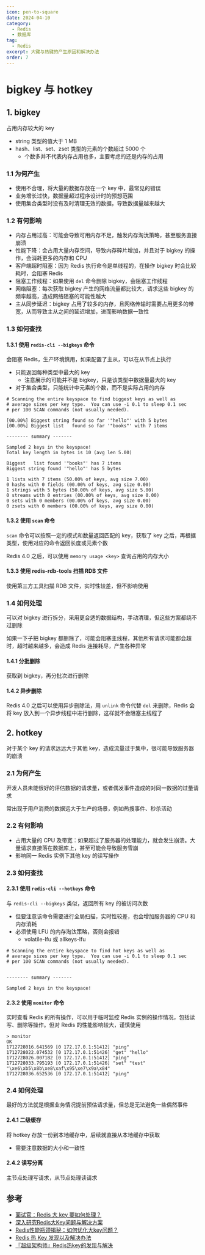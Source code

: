 ```yaml
---
icon: pen-to-square
date: 2024-04-10
category:
  - Redis
  - 数据库
tag:
  - Redis
excerpt: 大键与热键的产生原因和解决办法
order: 7
---
```


# bigkey 与 hotkey

## 1. bigkey

占用内存较大的 key

- string 类型的值大于 1 MB
- hash、list、set、zset 类型的元素的个数超过 5000 个
  - 个数多并不代表内存占用也多，主要考虑的还是内存的占用

### 1.1 为何产生

- 使用不合理，将大量的数据存放在一个 key 中，最常见的错误
- 业务增长过快，数据量超过程序设计时的预想范围
- 使用集合类型时没有及时清理无效的数据，导致数据量越来越大

### 1.2 有何影响

- 内存占用过高：可能会导致可用内存不足，触发内存淘汰策略，甚至服务直接崩溃
- 性能下降：会占用大量内存空间，导致内存碎片增加，并且对于 bigkey 的操作，会消耗更多的内存和 CPU
- 客户端超时阻塞：因为 Redis 执行命令是单线程的，在操作 bigkey 时会比较耗时，会阻塞 Redis
- 阻塞工作线程：如果使用 `del` 命令删除 bigkey，会阻塞工作线程
- 网络阻塞：每次获取 bigkey 产生的网络流量都比较大，请求这些 bigkey 的频率越高，造成网络阻塞的可能性越大
- 主从同步延迟：bigkey 占用了较多的内存，且网络传输时需要占用更多的带宽，从而导致主从之间的延迟增加，进而影响数据一致性

### 1.3 如何查找

#### 1.3.1 使用 `redis-cli --bigkeys` 命令

会阻塞 Redis，生产环境慎用，如果配置了主从，可以在从节点上执行

- 只能返回每种类型中最大的 key
  - 注意展示的可能并不是 bigkey，只是该类型中数据量最大的 key
- 对于集合类型，只能统计中元素的个数，而不是实际占用的内存

```shell
# Scanning the entire keyspace to find biggest keys as well as
# average sizes per key type.  You can use -i 0.1 to sleep 0.1 sec
# per 100 SCAN commands (not usually needed).

[00.00%] Biggest string found so far '"hello"' with 5 bytes
[00.00%] Biggest list   found so far '"books"' with 7 items

-------- summary -------

Sampled 2 keys in the keyspace!
Total key length in bytes is 10 (avg len 5.00)

Biggest   list found '"books"' has 7 items
Biggest string found '"hello"' has 5 bytes

1 lists with 7 items (50.00% of keys, avg size 7.00)
0 hashs with 0 fields (00.00% of keys, avg size 0.00)
1 strings with 5 bytes (50.00% of keys, avg size 5.00)
0 streams with 0 entries (00.00% of keys, avg size 0.00)
0 sets with 0 members (00.00% of keys, avg size 0.00)
0 zsets with 0 members (00.00% of keys, avg size 0.00)
```

#### 1.3.2 使用 `scan` 命令

`scan` 命令可以按照一定的模式和数量返回匹配的 key，获取了 key 之后，再根据类型，使用对应的命令返回长度或元素个数

Redis 4.0 之后，可以使用 `memory usage <key>` 查询占用的内存大小

#### 1.3.3 使用 redis-rdb-tools 扫描 RDB 文件

使用第三方工具扫描 RDB 文件，实时性较差，但不影响使用

### 1.4 如何处理

可以对 bigkey 进行拆分，采用更合适的数据结构，手动清理，但这些方案都绕不过删除

如果一下子把 bigkey 都删除了，可能会阻塞主线程，其他所有请求可能都会超时，超时越来越多，会造成 Redis 连接耗尽，产生各种异常

#### 1.4.1 分批删除

获取到 bigkey，再分批次进行删除

#### 1.4.2 异步删除

Redis 4.0 之后可以使用异步删除法，用 `unlink` 命令代替 `del` 来删除，Redis 会将 key 放入到一个异步线程中进行删除，这样就不会阻塞主线程了

## 2. hotkey

对于某个 key 的请求远远大于其他 key，造成流量过于集中，很可能导致服务器的崩溃

### 2.1 为何产生

开发人员未能很好的评估数据的请求量，或者偶发事件造成的对同一数据的过量请求

常出现于用户消费的数据远大于生产的场景，例如热搜事件、秒杀活动

### 2.2 有何影响

- 占用大量的 CPU 及带宽：如果超过了服务器的处理能力，就会发生崩溃。大量请求直接落在数据库上，甚至可能会导致服务雪崩
- 影响同一 Redis 实例下其他 key 的读写操作

### 2.3 如何查找

#### 2.3.1 使用 `redis-cli --hotkeys` 命令

与 `redis-cli --bigkeys` 类似，返回所有 key 的被访问次数

- 但要注意该命令需要进行全局扫描，实时性较差，也会增加服务器的 CPU 和内存消耗
- 必须使用 LFU 的内存淘汰策略，否则会报错
  - volatile-lfu 或 allkeys-lfu

```shell
# Scanning the entire keyspace to find hot keys as well as
# average sizes per key type.  You can use -i 0.1 to sleep 0.1 sec
# per 100 SCAN commands (not usually needed).


-------- summary -------

Sampled 2 keys in the keyspace!
```

#### 2.3.2 使用 `monitor` 命令

实时查看 Redis 的所有操作，可以用于临时监控 Redis 实例的操作情况，包括读写、删除等操作。但对 Redis 的性能影响较大，谨慎使用

```shell
> monitor
OK
1712728016.641569 [0 172.17.0.1:51412] "ping"
1712728022.074532 [0 172.17.0.1:51426] "get" "hello"
1712728026.007182 [0 172.17.0.1:51412] "ping"
1712728033.795193 [0 172.17.0.1:51426] "set" "test" "\xe6\xb5\x8b\xe8\xaf\x95\xe7\x9a\x84"
1712728036.652536 [0 172.17.0.1:51412] "ping"
```

### 2.4 如何处理

最好的方法就是根据业务情况提前预估请求量，但总是无法避免一些偶然事件

#### 2.4.1 二级缓存

将 hotkey 存放一份到本地缓存中，后续就直接从本地缓存中获取

- 需要注意数据的大小和一致性

#### 2.4.2 读写分离

主节点处理写请求，从节点处理读请求

## 参考

- [面试官：Redis 大 key 要如何处理？](https://mp.weixin.qq.com/s?__biz=MzUxODAzNDg4NQ==&mid=2247518433&idx=2&sn=e78f630c07f4e60fb78999eb3d742e9e&chksm=f98dcc4bcefa455d8ffde9ad6c8da9b3371a401766a55cbee7af11c87be070d823c8d5926aef&scene=178&cur_album_id=1790401816640225283)
- [深入研究Redis大Key问题与解决方案](https://juejin.cn/post/7167015025154981895)
- [Redis性能瓶颈揭秘：如何优化大key问题？](https://zhuanlan.zhihu.com/p/622474134)
- [Redis 热 Key 发现以及解决办法](https://dongzl.github.io/2021/01/14/03-Redis-Hot-Key/index.html)
- [『超级架构师』Redis热key的发现与解决](https://juejin.cn/post/7010231093664153613)

